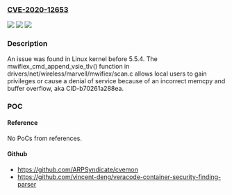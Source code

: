 ### [CVE-2020-12653](https://cve.mitre.org/cgi-bin/cvename.cgi?name=CVE-2020-12653)
![](https://img.shields.io/static/v1?label=Product&message=n%2Fa&color=blue)
![](https://img.shields.io/static/v1?label=Version&message=n%2Fa&color=blue)
![](https://img.shields.io/static/v1?label=Vulnerability&message=n%2Fa&color=brighgreen)

### Description

An issue was found in Linux kernel before 5.5.4. The mwifiex_cmd_append_vsie_tlv() function in drivers/net/wireless/marvell/mwifiex/scan.c allows local users to gain privileges or cause a denial of service because of an incorrect memcpy and buffer overflow, aka CID-b70261a288ea.

### POC

#### Reference
No PoCs from references.

#### Github
- https://github.com/ARPSyndicate/cvemon
- https://github.com/vincent-deng/veracode-container-security-finding-parser

